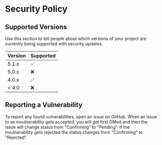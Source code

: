 # Security Policy

## Supported Versions

Use this section to tell people about which versions of your project are
currently being supported with security updates.

| Version | Supported          |
| ------- | ------------------ |
| 5.1.x   | :white_check_mark: |
| 5.0.x   | :x:                |
| 4.0.x   | :white_check_mark: |
| < 4.0   | :x:                |

## Reporting a Vulnerability
To report any found vulnerabilities, open an issue on GitHub.
When an issue to an invulnerability gets accepted, you will get first DMed and then the issue will change status from "Confirming" to "Pending".
If the invulnerability gets  rejected the status changes from "Confirming" to "Rejected".

